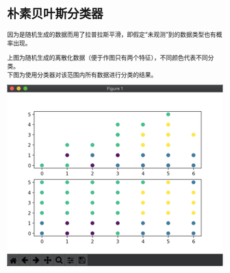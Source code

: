 # 朴素贝叶斯分类器

因为是随机生成的数据而用了拉普拉斯平滑，即假定“未观测”到的数据类型也有概率出现。

上图为随机生成的离散化数据（便于作图只有两个特征），不同颜色代表不同分类。  
下图为使用分类器对该范围内所有数据进行分类的结果。

![bayes](bayes.png)
